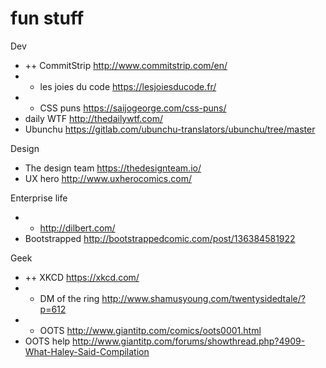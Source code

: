 # fun stuff

Dev
- ++ CommitStrip http://www.commitstrip.com/en/
- + les joies du code https://lesjoiesducode.fr/
- + CSS puns https://saijogeorge.com/css-puns/
- daily WTF http://thedailywtf.com/
- Ubunchu https://gitlab.com/ubunchu-translators/ubunchu/tree/master


Design
- The design team https://thedesignteam.io/
- UX hero http://www.uxherocomics.com/


Enterprise life
- + http://dilbert.com/
- Bootstrapped http://bootstrappedcomic.com/post/136384581922


Geek
- ++ XKCD https://xkcd.com/
- + DM of the ring http://www.shamusyoung.com/twentysidedtale/?p=612
- + OOTS http://www.giantitp.com/comics/oots0001.html
- OOTS help http://www.giantitp.com/forums/showthread.php?4909-What-Haley-Said-Compilation
